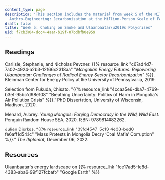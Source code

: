 ```yaml
---
content_type: page
description: 'This section includes the material from week 5 of the MIT course 21A.S01,
  Anthro-Engineering: Decarbonization at the Million-Person Scale of Fall 2023.'
draft: false
title: "Week 5: Choking on Smoke and Ulaanbaatar\u2019s Polycrises"
uid: f7cb3b04-dcc4-4aaf-b19f-07bdbfb0e959
---
```

## Readings

Carlisle, Stephanie, and Nicholas Pevzner. {{% resource_link "c67ad4d7-7a02-4924-a2b3-12f6642318aa" "*Mongolian Energy Futures: Repowering Ulaanbaatar: Challenges of Radical Energy Sector Decarbonization*" %}}*.* Kleinman Center for Energy Policy at the University of Pennsylvania, 2019.

Selection from Fukuda, Chisato. "{{% resource_link "4ccaa5e6-dba7-4769-b3ef-95bc1d98e108" "Breathing Uncertainty: Politics of Harm in Mongolia's Air Pollution Crisis" %}}." PhD Dissertation, University of Wisconsin, Madison, 2020.

Menard, Aubrey. *Young Mongols: Forging Democracy in the Wild, Wild East*. Penguin Random House SEA, 2020. ISBN: 9789814882262.

Julian Dierkes. “{{% resource_link "39fd4547-5c13-4e33-bed0-fe6aff1d542c" "Mass Protests in Mongolia Decry ‘Coal Mafia’ Corruption" %}}.” *The Diplomat,* December 06, 2022. 

## Resources

Ulaanbaatar's energy landscape on {{% resource_link "fce17ad5-1e8d-4383-aba6-99f127fcbafb" "Google Earth" %}}